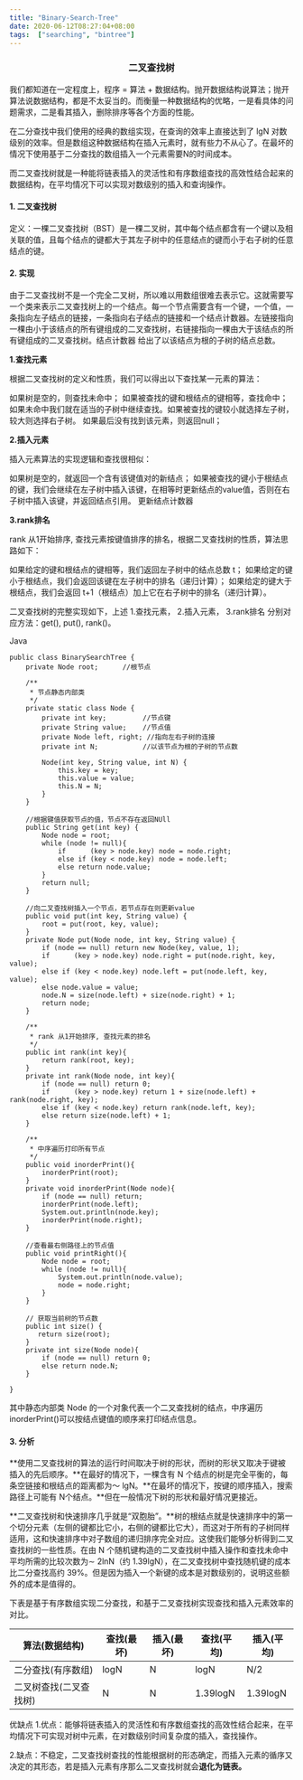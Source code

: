 ```yaml
---
title: "Binary-Search-Tree"
date: 2020-06-12T08:27:04+08:00
tags:  ["searching", "bintree"]
---
```


### <center>二叉查找树</center>

我们都知道在一定程度上，程序 = 算法 + 数据结构。抛开数据结构说算法；抛开算法说数据结构，都是不太妥当的。而衡量一种数据结构的优略，一是看具体的问题需求，二是看其插入，删除排序等各个方面的性能。

在二分查找中我们使用的经典的数组实现，在查询的效率上直接达到了 lgN 对数级别的效率。但是数组这种数据结构在插入元素时，就有些力不从心了。在最坏的情况下使用基于二分查找的数组插入一个元素需要N的时间成本。

而二叉查找树就是一种能将链表插入的灵活性和有序数组查找的高效性结合起来的数据结构，在平均情况下可以实现对数级别的插入和查询操作。

#### 1. 二叉查找树

定义：一棵二叉查找树（BST）是一棵二叉树，其中每个结点都含有一个键以及相关联的值，且每个结点的键都大于其左子树中的任意结点的键而小于右子树的任意结点的键。

#### 2. 实现

由于二叉查找树不是一个完全二叉树，所以难以用数组很难去表示它。这就需要写一个类来表示二叉查找树上的一个结点。每一个节点需要含有一个键，一个值，一条指向左子结点的链接，一条指向右子结点的链接和一个结点计数器。左链接指向一棵由小于该结点的所有键组成的二叉查找树，右链接指向一棵由大于该结点的所有键组成的二叉查找树。结点计数器 给出了以该结点为根的子树的结点总数。

**1.查找元素**

根据二叉查找树的定义和性质，我们可以得出以下查找某一元素的算法：

如果树是空的，则查找未命中；
如果被查找的键和根结点的键相等，查找命中；
如果未命中我们就在适当的子树中继续查找。如果被查找的键较小就选择左子树，较大则选择右子树。
如果最后没有找到该元素，则返回null；

**2.插入元素**

插入元素算法的实现逻辑和查找很相似：

如果树是空的，就返回一个含有该键值对的新结点；
如果被查找的键小于根结点的键，我们会继续在左子树中插入该键，在相等时更新结点的value值，否则在右子树中插入该键，并返回结点引用。
更新结点计数器

**3.rank排名**

rank 从1开始排序, 查找元素按键值排序的排名，根据二叉查找树的性质，算法思路如下：

如果给定的键和根结点的键相等，我们返回左子树中的结点总数 t；
如果给定的键小于根结点，我们会返回该键在左子树中的排名（递归计算）；
如果给定的键大于根结点，我们会返回 t+1（根结点）加上它在右子树中的排名（递归计算）。

二叉查找树的完整实现如下，上述 1.查找元素， 2.插入元素， 3.rank排名 分别对应方法：get(), put(), rank()。

Java
```
public class BinarySearchTree {
    private Node root;      //根节点

    /**
     * 节点静态内部类
     */
    private static class Node {
        private int key;         //节点键
        private String value;    //节点值
        private Node left, right; //指向左右子树的连接
        private int N;           //以该节点为根的子树的节点数

        Node(int key, String value, int N) {
            this.key = key;
            this.value = value;
            this.N = N;
        }
    }

    //根据键值获取节点的值，节点不存在返回NUll
    public String get(int key) {
        Node node = root;
        while (node != null){
            if      (key > node.key) node = node.right;
            else if (key < node.key) node = node.left;
            else return node.value;
        }
        return null;
    }

    //向二叉查找树插入一个节点，若节点存在则更新value
    public void put(int key, String value) {
        root = put(root, key, value);
    }
    private Node put(Node node, int key, String value) {
        if (node == null) return new Node(key, value, 1);
        if      (key > node.key) node.right = put(node.right, key, value);
        else if (key < node.key) node.left = put(node.left, key, value);
        else node.value = value;
        node.N = size(node.left) + size(node.right) + 1;
        return node;
    }

    /**
     * rank 从1开始排序, 查找元素的排名
     */
    public int rank(int key){
        return rank(root, key);
    }
    private int rank(Node node, int key){
        if (node == null) return 0;
        if      (key > node.key) return 1 + size(node.left) + rank(node.right, key);
        else if (key < node.key) return rank(node.left, key);
        else return size(node.left) + 1;
    }

    /**
     * 中序遍历打印所有节点
     */
    public void inorderPrint(){
        inorderPrint(root);
    }
    private void inorderPrint(Node node){
        if (node == null) return;
        inorderPrint(node.left);
        System.out.println(node.key);
        inorderPrint(node.right);
    }

    //查看最右侧路径上的节点值
    public void printRight(){
        Node node = root;
        while (node != null){
            System.out.println(node.value);
            node = node.right;
        }
    }

    // 获取当前树的节点数
    public int size() {
       return size(root);
    }
    private int size(Node node){
        if (node == null) return 0;
        else return node.N;
    }

}
```

其中静态内部类 Node 的一个对象代表一个二叉查找树的结点，中序遍历 inorderPrint()可以按结点键值的顺序来打印结点信息。

#### 3. 分析

**使用二叉查找树的算法的运行时间取决于树的形状，而树的形状又取决于键被插入的先后顺序。**在最好的情况下，一棵含有 N 个结点的树是完全平衡的，每条空链接和根结点的距离都为～ lgN。**在最坏的情况下，按键的顺序插入，搜索路径上可能有 N个结点。**但在一般情况下树的形状和最好情况更接近。

**二叉查找树和快速排序几乎就是“双胞胎”。**树的根结点就是快速排序中的第一个切分元素（左侧的键都比它小，右侧的键都比它大），而这对于所有的子树同样适用，这和快速排序中对子数组的递归排序完全对应。这使我们能够分析得到二叉查找树的一些性质。在由 N 个随机键构造的二叉查找树中插入操作和查找未命中平均所需的比较次数为∼ 2lnN（约 1.39lgN），在二叉查找树中查找随机键的成本比二分查找高约 39%。但是因为插入一个新键的成本是对数级别的，说明这些额外的成本是值得的。

下表是基于有序数组实现二分查找，和基于二叉查找树实现查找和插入元素效率的对比。


|算法(数据结构)|查找(最坏)|插入(最坏)|查找(平均)|插入(平均)|
|-----|-----|-----|-----|-----|
|二分查找(有序数组)	|logN	|N	|logN	|N/2|
|二叉树查找(二叉查找树)	|N	|N	|1.39logN	|1.39logN|

优缺点
1.优点：能够将链表插入的灵活性和有序数组查找的高效性结合起来，在平均情况下可实现对树中元素，在对数级别时间复杂度的插入，查找操作。

2.缺点：不稳定，二叉查找树查找的性能根据树的形态确定，而插入元素的循序又决定的其形态，若是插入元素有序那么二叉查找树就会**退化为链表。**